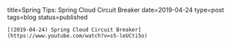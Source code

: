 
title=Spring Tips: Spring Cloud Circuit Breaker
date=2019-04-24
type=post
tags=blog
status=published
~~~~~~
[(2019-04-24) Spring Cloud Circuit Breaker](https://www.youtube.com/watch?v=s5-leUCti5o) 
            